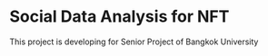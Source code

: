 # Social Data Analysis for NFT
 This project is developing for Senior Project of Bangkok University

